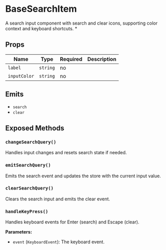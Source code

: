 # BaseSearchItem

A search input component with search and clear icons, supporting color context and keyboard shortcuts.
 *

## Props

| Name | Type | Required | Description |
|------|------|----------|-------------|
| `label` | `string` | no |  |
| `inputColor` | `string` | no |  |

## Emits

- `search`
- `clear`

## Exposed Methods

### `changeSearchQuery()`
Handles input changes and resets search state if needed.

### `emitSearchQuery()`
Emits the search event and updates the store with the current input value.

### `clearSearchQuery()`
Clears the search input and emits the clear event.

### `handleKeyPress()`
Handles keyboard events for Enter (search) and Escape (clear).

**Parameters:**
- `event` (`KeyboardEvent`): The keyboard event.
